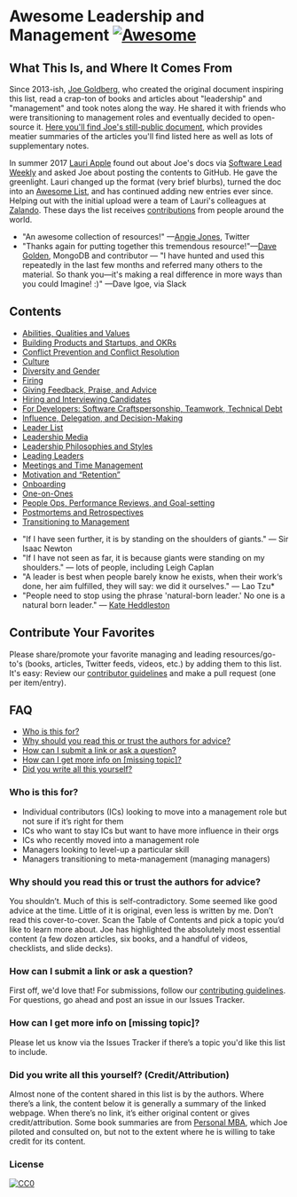 # Awesome Leadership and Management [![Awesome](https://cdn.rawgit.com/sindresorhus/awesome/d7305f38d29fed78fa85652e3a63e154dd8e8829/media/badge.svg)](https://github.com/sindresorhus/awesome)

## What This Is, and Where It Comes From
Since 2013-ish, [Joe Goldberg](https://twitter.com/tenaciousjoe), who created the original document inspiring this list, read a crap-ton of books and articles about "leadership" and "management" and took notes along the way. He shared it with friends who were transitioning to management roles and eventually decided to open-source it. [Here you'll find Joe's still-public document](https://docs.google.com/document/d/1R1O0OEsQpZcBcLheRlomDrmR2tyEpdRNFnjbLALmbH4/edit#heading=h.loq53mbwc6ut), which provides meatier summaries of the articles you'll find listed here as well as lots of supplementary notes.

In summer 2017 [Lauri Apple](https://twitter.com/lauritaapplez) found out about Joe's docs via [Software Lead Weekly](http://softwareleadweekly.com/) and asked Joe about posting the contents to GitHub. He gave the greenlight. Lauri changed up the format (very brief blurbs), turned the doc into an [Awesome List](https://github.com/sindresorhus/awesome), and has continued adding new entries ever since. Helping out with the initial upload were a team of Lauri's colleagues at [Zalando](https://jobs.zalando.com/tech/). These days the list receives [contributions](CONTRIBUTING.md) from people around the world.

- "An awesome collection of resources!" —[Angie Jones](https://twitter.com/techgirl1908/status/888771075294642178), Twitter
- "Thanks again for putting together this tremendous resource!"—[Dave Golden](https://twitter.com/xdg), MongoDB and contributor
— "I have hunted and used this repeatedly in the last few months and referred many others to the material. So thank you—it's making a real difference in more ways than you could Imagine! :)" —Dave Igoe, via Slack

## Contents
- [Abilities, Qualities and Values](Abilities-Qualities-Values.md)
- [Building Products and Startups, and OKRs](Building-Products-and-Startups-OKRs.md)
- [Conflict Prevention and Conflict Resolution](Conflict-Prevention-Resolution.md)
- [Culture](Culture.md)
- [Diversity and Gender](Diversity-and-Gender.md)
- [Firing](Firing.md)
- [Giving Feedback, Praise, and Advice](Giving-Feedback-Praise-and-Advice.md)
- [Hiring and Interviewing Candidates](Hiring-and-Interviewing.md)
- [For Developers: Software Craftspersonship, Teamwork, Technical Debt](For-Developers-Teamwork-TechDebt.md)
- [Influence, Delegation, and Decision-Making](Influence-Delegation-and-Decision-Making.md)
- [Leader List](Leader-List.md)
- [Leadership Media](Leadership-Media.md)
- [Leadership Philosophies and Styles](Leadership-Philosophies-and-Styles.md)
- [Leading Leaders](Leading-Leaders.md)
- [Meetings and Time Management](Meetings-and-Time-Management.md)
- [Motivation and “Retention”](/Motivation-Retention.md)
- [Onboarding](Onboarding.md)
- [One-on-Ones](One-on-Ones.md)
- [People Ops, Performance Reviews, and Goal-setting](People-Ops-Perf-Reviews-and-Goal-setting.md)
- [Postmortems and Retrospectives](Postmortems-Retrospectives.md)
- [Transitioning to Management](https://github.com/LappleApple/awesome-leading-and-managing/blob/master/Transitioning%20to%20Management.md)

* "If I have seen further, it is by standing on the shoulders of giants." — Sir Isaac Newton <br>
* "If I have not seen as far, it is because giants were standing on my shoulders." — lots of people, including Leigh Caplan<br>
* "A leader is best when people barely know he exists, when their work‘s done, her aim fulfilled, they will say: we did it ourselves." — Lao Tzu*
* "People need to stop using the phrase 'natural-born leader.' No one is a natural born leader." — [Kate Heddleston](https://twitter.com/heddle317)

## Contribute Your Favorites
Please share/promote your favorite managing and leading resources/go-to's (books, articles, Twitter feeds, videos, etc.) by adding them to this list. It's easy: Review our [contributor guidelines](CONTRIBUTING.md) and make a pull request (one per item/entry). 

## FAQ
- [Who is this for?](#who-is-this-for)
- [Why should you read this or trust the authors for advice?](#why-should-you-read-this-or-trust-the-authors-for-advice)
- [How can I submit a link or ask a question?](#how-can-i-submit-a-link-or-ask-a-question)
- [How can I get more info on [missing topic]?](#how-can-i-get-more-info-on-missing-topic)
- [Did you write all this yourself?](#did-you-write-all-this-yourself-creditattribution)

### Who is this for?
- Individual contributors (ICs) looking to move into a management role but not sure if it’s right for them
- ICs who want to stay ICs but want to have more influence in their orgs
- ICs who recently moved into a management role
- Managers looking to level-up a particular skill
- Managers transitioning to meta-management (managing managers)

### Why should you read this or trust the authors for advice?
You shouldn’t. Much of this is self-contradictory. Some seemed like good advice at the time. Little of it is original, even less is written by me. Don’t read this cover-to-cover. Scan the Table of Contents and pick a topic you’d like to learn more about. Joe has highlighted the absolutely most essential content (a few dozen articles, six books, and a handful of videos, checklists, and slide decks).

### How can I submit a link or ask a question?
First off, we'd love that! For submissions, follow our [contributing guidelines](CONTRIBUTING.md). For questions, go ahead and post an issue in our Issues Tracker. 

### How can I get more info on [missing topic]?
Please let us know via the Issues Tracker if there’s a topic you'd like this list to include.

### Did you write all this yourself? (Credit/Attribution)
Almost none of the content shared in this list is by the authors. Where there’s a link, the content below it is generally a summary of the linked webpage. When there’s no link, it’s either original content or gives credit/attribution. Some book summaries are from [Personal MBA](https://personalmba.com/), which Joe piloted and consulted on, but not to the extent where he is willing to take credit for its content.

### License

[![CC0](http://mirrors.creativecommons.org/presskit/buttons/88x31/svg/cc-zero.svg)](https://creativecommons.org/publicdomain/zero/1.0/)
